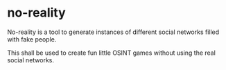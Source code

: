 # no-reality


No-reality is a tool to generate instances of different social networks filled with fake people.

This shall be used to create fun little OSINT games without using the real social networks.
